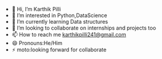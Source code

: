 - 👋 Hi, I’m Karthik Pilli
- 👀 I’m interested in Python,DataScience
- 🌱 I’m currently learning Data structures
- 💞️ I’m looking to collaborate on internships and projects too
- 📫 How to reach me karthikpilli241@gmail.com
- 😄 Pronouns:He/Him
- ⚡ moto:looking forward for collaborate
